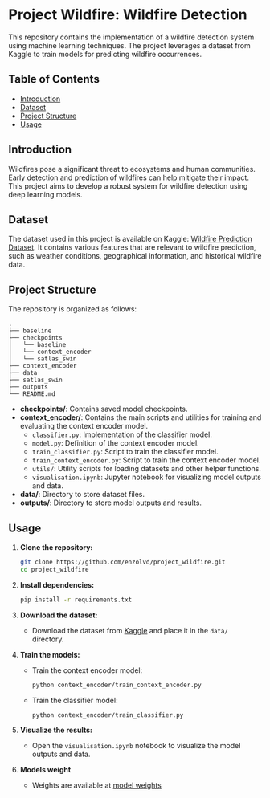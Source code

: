 # Project Wildfire: Wildfire Detection

This repository contains the implementation of a wildfire detection system using machine learning techniques. The project leverages a dataset from Kaggle to train models for predicting wildfire occurrences.

## Table of Contents

- [Introduction](#introduction)
- [Dataset](#dataset)
- [Project Structure](#project-structure)
- [Usage](#usage)

## Introduction

Wildfires pose a significant threat to ecosystems and human communities. Early detection and prediction of wildfires can help mitigate their impact. This project aims to develop a robust system for wildfire detection using deep learning models.

## Dataset

The dataset used in this project is available on Kaggle: [Wildfire Prediction Dataset](https://www.kaggle.com/datasets/abdelghaniaaba/wildfire-prediction-dataset). It contains various features that are relevant to wildfire prediction, such as weather conditions, geographical information, and historical wildfire data.

## Project Structure

The repository is organized as follows:

```
.
├── baseline
├── checkpoints
│   └── baseline
│   └── context_encoder
│   └── satlas_swin
├── context_encoder
├── data
├── satlas_swin
├── outputs
└── README.md
```

- **checkpoints/**: Contains saved model checkpoints.
- **context_encoder/**: Contains the main scripts and utilities for training and evaluating the context encoder model.
  - `classifier.py`: Implementation of the classifier model.
  - `model.py`: Definition of the context encoder model.
  - `train_classifier.py`: Script to train the classifier model.
  - `train_context_encoder.py`: Script to train the context encoder model.
  - `utils/`: Utility scripts for loading datasets and other helper functions.
  - `visualisation.ipynb`: Jupyter notebook for visualizing model outputs and data.
- **data/**: Directory to store dataset files.
- **outputs/**: Directory to store model outputs and results.

## Usage

1. **Clone the repository:**
   ```bash
   git clone https://github.com/enzolvd/project_wildfire.git
   cd project_wildfire
   ```

2. **Install dependencies:**
   ```bash
   pip install -r requirements.txt
   ```

3. **Download the dataset:**
   - Download the dataset from [Kaggle](https://www.kaggle.com/datasets/abdelghaniaaba/wildfire-prediction-dataset) and place it in the `data/` directory.
  
4. **Train the models:**
   - Train the context encoder model:
     ```bash
     python context_encoder/train_context_encoder.py
     ```
   - Train the classifier model:
     ```bash
     python context_encoder/train_classifier.py
     ```

5. **Visualize the results:**
   - Open the `visualisation.ipynb` notebook to visualize the model outputs and data.
  
6. **Models weight**
   - Weights are available at [model weights](https://shorturl.at/JuJes)
